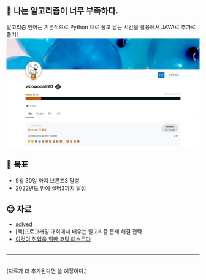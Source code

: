 ## 👏 나는 알고리즘이 너무 부족하다.
알고리즘 언어는 기본적으로 Python 으로 풀고 남는 시간을 활용해서 JAVA로 추가로 풀기! 
![solved](/image/solved.JPG)

## 🤙 목표 
- 9월 30일 까지 브론즈3 달성
- 2022년도 안에 실버3까지 달성

## 😊 자료
- [solved](https://solved.ac/problems/level)
- [책]프로그래밍 대회에서 배우는 알고리즘 문제 해결 전략
- [이것이 취업을 위한 코딩 테스트다](https://github.com/ndb796/python-for-coding-test)
<br><br>
---
<br>
(자료가 더 추가된다면 쓸 예정이다.)

